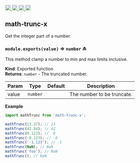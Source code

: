 <a href="https://travis-ci.org/Xotic750/math-trunc-x"
   title="Travis status">
<img
   src="https://travis-ci.org/Xotic750/math-trunc-x.svg?branch=master"
   alt="Travis status" height="18"/>
</a>
<a href="https://david-dm.org/Xotic750/math-trunc-x"
   title="Dependency status">
<img src="https://david-dm.org/Xotic750/math-trunc-x.svg"
   alt="Dependency status" height="18"/>
</a>
<a href="https://david-dm.org/Xotic750/math-trunc-x#info=devDependencies"
   title="devDependency status">
<img src="https://david-dm.org/Xotic750/math-trunc-x/dev-status.svg"
   alt="devDependency status" height="18"/>
</a>
<a href="https://badge.fury.io/js/math-trunc-x" title="npm version">
<img src="https://badge.fury.io/js/math-trunc-x.svg"
   alt="npm version" height="18"/>
</a>
<a name="module_math-trunc-x"></a>

## math-trunc-x

Get the integer part of a number.

<a name="exp_module_math-trunc-x--module.exports"></a>

### `module.exports(value)` ⇒ <code>number</code> ⏏

This method clamp a number to min and max limits inclusive.

**Kind**: Exported function  
**Returns**: <code>number</code> - The truncated number.

| Param | Type                | Default | Description                |
| ----- | ------------------- | ------- | -------------------------- |
| value | <code>number</code> |         | The number to be truncate. |

**Example**

```js
import mathTrunc from 'math-trunc-x';

mathTrunc(13.37); // 13
mathTrunc(42.84); // 42
mathTrunc(0.123); //  0
mathTrunc(-0.123); // -0
mathTrunc('-1.123'); // -1
mathTrunc(NaN); // NaN
mathTrunc('foo'); // NaN
mathTrunc(); // NaN
```
